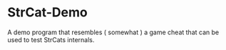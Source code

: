 # StrCat-Demo
A demo program that resembles ( somewhat ) a game cheat that can be used to test StrCats internals. 

